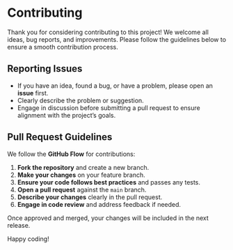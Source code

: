 # Contributing

Thank you for considering contributing to this project! We welcome all ideas, bug reports, and improvements. Please follow the guidelines below to ensure a smooth contribution process.

## Reporting Issues

- If you have an idea, found a bug, or have a problem, please open an **issue** first.
- Clearly describe the problem or suggestion.
- Engage in discussion before submitting a pull request to ensure alignment with the project’s goals.

## Pull Request Guidelines

We follow the **GitHub Flow** for contributions:

1. **Fork the repository** and create a new branch.
2. **Make your changes** on your feature branch.
3. **Ensure your code follows best practices** and passes any tests.
4. **Open a pull request** against the `main` branch.
5. **Describe your changes** clearly in the pull request.
6. **Engage in code review** and address feedback if needed.

Once approved and merged, your changes will be included in the next release.

Happy coding!
